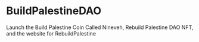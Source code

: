 # BuildPalestineDAO
Launch the Build Palestine Coin Called Nineveh, Rebuild Palestine DAO NFT, and the website for RebuildPalestine
